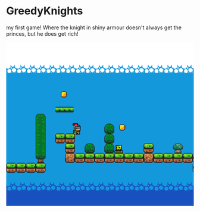 # GreedyKnights
my first game! Where the knight in shiny armour doesn't always get the princes, but he does get rich!

![screenshot](mockup.png)
